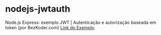 # nodejs-jwtauth
Node.js Express: exemplo JWT | Autenticação e autorização baseada em token (por BezKoder.com)
[Link do Exemplo](https://bezkoder.com/node-js-jwt-authentication-mysql/).

